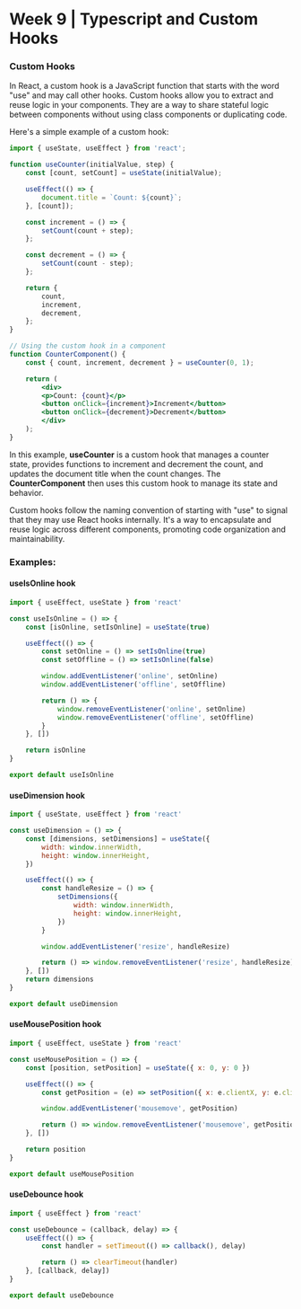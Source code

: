 # Week 9 | Typescript and Custom Hooks

### Custom Hooks
In React, a custom hook is a JavaScript function that starts with the word "use" and may call other hooks. Custom hooks allow you to extract and reuse logic in your components. They are a way to share stateful logic between components without using class components or duplicating code.

Here's a simple example of a custom hook:
``` jsx
import { useState, useEffect } from 'react';

function useCounter(initialValue, step) {
    const [count, setCount] = useState(initialValue);

    useEffect(() => {
        document.title = `Count: ${count}`;
    }, [count]);

    const increment = () => {
        setCount(count + step);
    };

    const decrement = () => {
        setCount(count - step);
    };

    return {
        count,
        increment,
        decrement,
    };
}

// Using the custom hook in a component
function CounterComponent() {
    const { count, increment, decrement } = useCounter(0, 1);

    return (
        <div>
        <p>Count: {count}</p>
        <button onClick={increment}>Increment</button>
        <button onClick={decrement}>Decrement</button>
        </div>
    );
}
```
In this example, **useCounter** is a custom hook that manages a counter state, provides functions to increment and decrement the count, and updates the document title when the count changes. The **CounterComponent** then uses this custom hook to manage its state and behavior.

Custom hooks follow the naming convention of starting with "use" to signal that they may use React hooks internally. It's a way to encapsulate and reuse logic across different components, promoting code organization and maintainability.

### Examples:
#### useIsOnline hook
``` jsx
import { useEffect, useState } from 'react'

const useIsOnline = () => {
	const [isOnline, setIsOnline] = useState(true)

	useEffect(() => {
		const setOnline = () => setIsOnline(true)
		const setOffline = () => setIsOnline(false)

		window.addEventListener('online', setOnline)
		window.addEventListener('offline', setOffline)

		return () => {
			window.removeEventListener('online', setOnline)
			window.removeEventListener('offline', setOffline)
		}
	}, [])

	return isOnline
}

export default useIsOnline
```

#### useDimension hook
``` jsx
import { useState, useEffect } from 'react'

const useDimension = () => {
	const [dimensions, setDimensions] = useState({
		width: window.innerWidth,
		height: window.innerHeight,
	})

	useEffect(() => {
		const handleResize = () => {
			setDimensions({
				width: window.innerWidth,
				height: window.innerHeight,
			})
		}

		window.addEventListener('resize', handleResize)

		return () => window.removeEventListener('resize', handleResize)
	}, [])
	return dimensions
}

export default useDimension
```

#### useMousePosition hook
``` jsx
import { useEffect, useState } from 'react'

const useMousePosition = () => {
	const [position, setPosition] = useState({ x: 0, y: 0 })

	useEffect(() => {
		const getPosition = (e) => setPosition({ x: e.clientX, y: e.clientY })

		window.addEventListener('mousemove', getPosition)

		return () => window.removeEventListener('mousemove', getPosition)
	}, [])

	return position
}

export default useMousePosition
```
#### useDebounce hook
``` jsx
import { useEffect } from 'react'

const useDebounce = (callback, delay) => {
	useEffect(() => {
		const handler = setTimeout(() => callback(), delay)

		return () => clearTimeout(handler)
	}, [callback, delay])
}

export default useDebounce
```